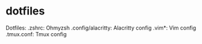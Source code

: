 # dotfiles
Dotfiles:
    .zshrc: Ohmyzsh
    .config/alacritty: Alacritty config
    .vim*: Vim config
    .tmux.conf: Tmux config

